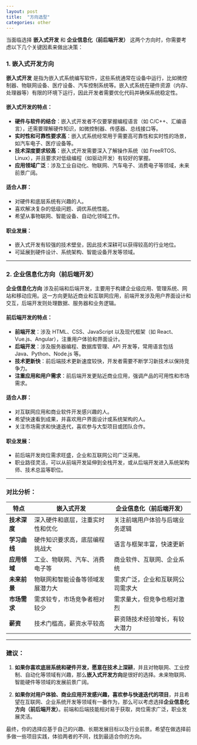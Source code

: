 ```yaml
---
layout: post
title:  "方向选型"
categories: other
---
```


当面临选择 **嵌入式开发** 和 **企业信息化（前后端开发）** 这两个方向时，你需要考虑以下几个关键因素来做出决策：

### 1. **嵌入式开发方向**
**嵌入式开发** 是指为嵌入式系统编写软件，这些系统通常在设备中运行，比如微控制器、物联网设备、医疗设备、汽车控制系统等。嵌入式系统在硬件资源（内存、处理器等）有限的环境下运行，因此开发者需要优化代码并确保系统稳定性。

#### **嵌入式开发的特点**：
- **硬件与软件的结合**：嵌入式开发者不仅要掌握编程语言（如 C/C++、汇编语言），还需要理解硬件知识，如微控制器、传感器、总线接口等。
- **实时性和可靠性要求高**：嵌入式系统经常用于需要高可靠性和实时性的场景，如汽车电子、医疗设备等。
- **技术深度要求较高**：嵌入式开发需要深入了解操作系统（如 FreeRTOS、Linux），并且要求对低级编程（如驱动开发）有较好的掌握。
- **应用领域广泛**：涉及工业自动化、物联网、汽车电子、消费电子等领域，未来前景广阔。

#### **适合人群**：
- 对硬件和底层系统有兴趣的人。
- 喜欢解决复杂的低级问题、调优系统性能。
- 希望从事物联网、智能设备、自动化领域工作。

#### **职业发展**：
- 嵌入式开发有较强的技术壁垒，因此技术深耕可以获得较高的行业地位。
- 可延展到硬件设计、系统架构、智能设备开发等领域。

---

### 2. **企业信息化方向（前后端开发）**
**企业信息化方向** 涉及前端和后端开发，主要用于构建企业级应用、管理系统、网站和移动应用。这一方向更贴近商业和互联网应用，前端开发涉及用户界面设计和交互，后端开发则处理数据、服务器和业务逻辑。

#### **前后端开发的特点**：
- **前端开发**：涉及 HTML、CSS、JavaScript 以及现代框架（如 React、Vue.js、Angular），注重用户体验和界面设计。
- **后端开发**：涉及服务器编程、数据库管理、API 开发等，常用语言包括 Java、Python、Node.js 等。
- **技术更新快**：前后端技术更新速度较快，开发者需要不断学习新技术以保持竞争力。
- **注重应用和用户需求**：前后端开发更贴近商业应用，强调产品的可用性和市场需求。

#### **适合人群**：
- 对互联网应用和商业软件开发感兴趣的人。
- 希望快速看到成果，并喜欢用户界面设计或系统架构的人。
- 关注市场需求和快速迭代，喜欢参与大型项目或团队合作。

#### **职业发展**：
- 前后端开发岗位需求旺盛，企业和互联网公司广泛采用。
- 职业路径灵活，可以从前端开发延伸到全栈开发，或从后端开发进入系统架构师、技术总监等职位。

---

### **对比分析**：

| 特点                        | 嵌入式开发                         | 企业信息化（前后端开发）          |
| --------------------------- | ---------------------------------- | --------------------------------- |
| **技术深度**                 | 深入硬件和底层，注重实时性和优化   | 关注前端用户体验与后端业务逻辑    |
| **学习曲线**                 | 硬件知识要求高，底层编程挑战大     | 语言与框架丰富，快速更新         |
| **应用领域**                 | 工业、物联网、汽车、消费电子等     | 商业软件、互联网、企业系统        |
| **未来前景**                 | 物联网和智能设备等领域发展潜力大   | 需求广泛，企业和互联网公司需求大 |
| **市场需求**                 | 需求较专，市场竞争者相对较少       | 需求量大，但竞争也相对激烈       |
| **薪资**                     | 技术门槛高，薪资水平较高           | 薪资随技术经验增长，有较大潜力   |

---

### **建议**：

1. **如果你喜欢底层系统和硬件开发，愿意在技术上深耕**，并且对物联网、工业控制、自动化等领域有兴趣，那么**嵌入式开发方向**是很好的选择。未来物联网、智能硬件等领域的发展前景广阔。

2. **如果你对用户体验、商业应用开发感兴趣，喜欢参与快速迭代的项目**，并且希望在互联网、企业系统开发等领域有一番作为，那么可以考虑选择**企业信息化方向（前后端开发）**。前端和后端技能相对易于获取，岗位需求广泛，职业发展灵活。

最终，你的选择应基于自己的兴趣、长期发展目标以及行业前景。希望在做选择前多做一些项目实践，体验两者的不同，找到最适合你的方向。